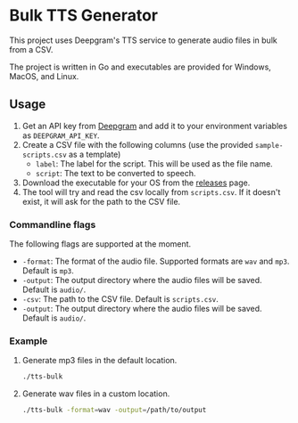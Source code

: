 # Bulk TTS Generator

This project uses Deepgram's TTS service to generate audio files in bulk from a CSV.

The project is written in Go and executables are provided for Windows, MacOS, and Linux.

## Usage

1. Get an API key from [Deepgram](https://www.deepgram.com/) and add it to your environment variables as `DEEPGRAM_API_KEY`.
2. Create a CSV file with the following columns (use the provided `sample-scripts.csv` as a template)
    - `label`: The label for the script. This will be used as the file name.
    - `script`: The text to be converted to speech.
3. Download the executable for your OS from the [releases](https://github.com/aashish-joshi/tts-bulk/releases) page.
4. The tool will try and read the csv locally from `scripts.csv`. If it doesn't exist, it will ask for the path to the CSV file.

### Commandline flags

The following flags are supported at the moment.

- `-format`: The format of the audio file. Supported formats are `wav` and `mp3`. Default is `mp3`.
- `-output`: The output directory where the audio files will be saved. Default is `audio/`.
- `-csv`: The path to the CSV file. Default is `scripts.csv`.
- `-output`: The output directory where the audio files will be saved. Default is `audio/`.

### Example

1. Generate mp3 files in the default location.
    
    ```bash
    ./tts-bulk
    ```

2. Generate wav files in a custom location.

    ```bash
    ./tts-bulk -format=wav -output=/path/to/output
    ```
